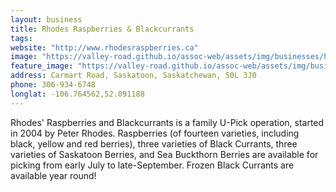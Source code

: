 ```yaml
---
layout: business
title: Rhodes Raspberries & Blackcurrants
tags:
website: "http://www.rhodesraspberries.ca"
image: "https://valley-road.github.io/assoc-web/assets/img/businesses/hero-rhodes-raspberries.jpg"
feature_image: "https://valley-road.github.io/assoc-web/assets/img/businesses/image-rhodes-raspberries.jpg"
address: Carmart Road, Saskatoon, Saskatchewan, S0L 3J0
phone: 306-934-6748
longlat: -106.764562,52.091188
---
```

Rhodes' Raspberries and Blackcurrants is a family U-Pick operation, started in 2004 by Peter Rhodes. Raspberries (of fourteen varieties, including black, yellow and red berries), three varieties of Black Currants, three varieties of Saskatoon Berries, and Sea Buckthorn Berries are available for picking from early July to late-September. Frozen Black Currants are available year round!
